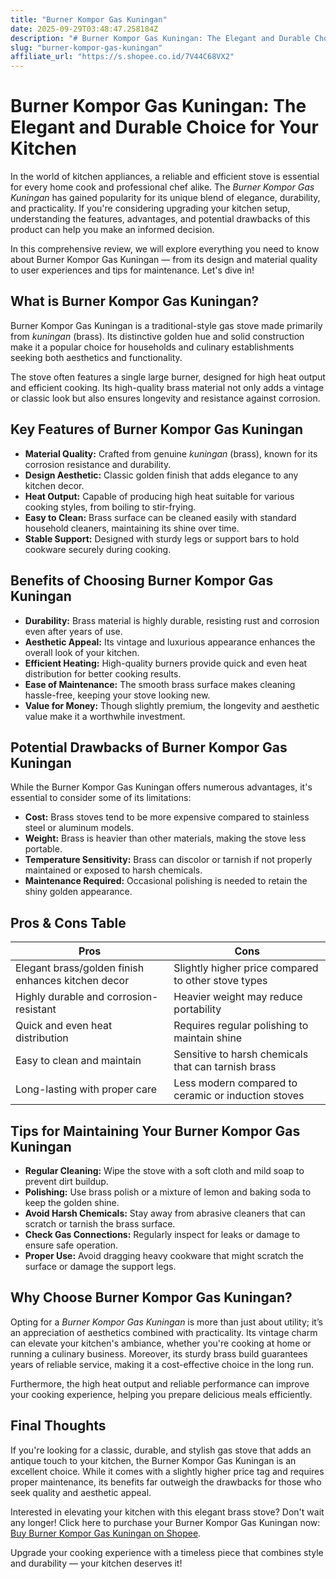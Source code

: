 ```yaml
---
title: "Burner Kompor Gas Kuningan"
date: 2025-09-29T03:48:47.258184Z
description: "# Burner Kompor Gas Kuningan: The Elegant and Durable Choice for Your Kitchen..."
slug: "burner-kompor-gas-kuningan"
affiliate_url: "https://s.shopee.co.id/7V44C68VX2"
---
```

# Burner Kompor Gas Kuningan: The Elegant and Durable Choice for Your Kitchen

In the world of kitchen appliances, a reliable and efficient stove is essential for every home cook and professional chef alike. The *Burner Kompor Gas Kuningan* has gained popularity for its unique blend of elegance, durability, and practicality. If you're considering upgrading your kitchen setup, understanding the features, advantages, and potential drawbacks of this product can help you make an informed decision.

In this comprehensive review, we will explore everything you need to know about Burner Kompor Gas Kuningan — from its design and material quality to user experiences and tips for maintenance. Let's dive in!

## What is Burner Kompor Gas Kuningan?

Burner Kompor Gas Kuningan is a traditional-style gas stove made primarily from *kuningan* (brass). Its distinctive golden hue and solid construction make it a popular choice for households and culinary establishments seeking both aesthetics and functionality.

The stove often features a single large burner, designed for high heat output and efficient cooking. Its high-quality brass material not only adds a vintage or classic look but also ensures longevity and resistance against corrosion.

## Key Features of Burner Kompor Gas Kuningan

- **Material Quality:** Crafted from genuine *kuningan* (brass), known for its corrosion resistance and durability.
- **Design Aesthetic:** Classic golden finish that adds elegance to any kitchen decor.
- **Heat Output:** Capable of producing high heat suitable for various cooking styles, from boiling to stir-frying.
- **Easy to Clean:** Brass surface can be cleaned easily with standard household cleaners, maintaining its shine over time.
- **Stable Support:** Designed with sturdy legs or support bars to hold cookware securely during cooking.

## Benefits of Choosing Burner Kompor Gas Kuningan

- **Durability:** Brass material is highly durable, resisting rust and corrosion even after years of use.
- **Aesthetic Appeal:** Its vintage and luxurious appearance enhances the overall look of your kitchen.
- **Efficient Heating:** High-quality burners provide quick and even heat distribution for better cooking results.
- **Ease of Maintenance:** The smooth brass surface makes cleaning hassle-free, keeping your stove looking new.
- **Value for Money:** Though slightly premium, the longevity and aesthetic value make it a worthwhile investment.

## Potential Drawbacks of Burner Kompor Gas Kuningan

While the Burner Kompor Gas Kuningan offers numerous advantages, it's essential to consider some of its limitations:

- **Cost:** Brass stoves tend to be more expensive compared to stainless steel or aluminum models.
- **Weight:** Brass is heavier than other materials, making the stove less portable.
- **Temperature Sensitivity:** Brass can discolor or tarnish if not properly maintained or exposed to harsh chemicals.
- **Maintenance Required:** Occasional polishing is needed to retain the shiny golden appearance.

## Pros & Cons Table

| **Pros**                                              | **Cons**                                              |
|--------------------------------------------------------|--------------------------------------------------------|
| Elegant brass/golden finish enhances kitchen decor   | Slightly higher price compared to other stove types  |
| Highly durable and corrosion-resistant               | Heavier weight may reduce portability               |
| Quick and even heat distribution                       | Requires regular polishing to maintain shine        |
| Easy to clean and maintain                            | Sensitive to harsh chemicals that can tarnish brass  |
| Long-lasting with proper care                          | Less modern compared to ceramic or induction stoves |

## Tips for Maintaining Your Burner Kompor Gas Kuningan

- **Regular Cleaning:** Wipe the stove with a soft cloth and mild soap to prevent dirt buildup.
- **Polishing:** Use brass polish or a mixture of lemon and baking soda to keep the golden shine.
- **Avoid Harsh Chemicals:** Stay away from abrasive cleaners that can scratch or tarnish the brass surface.
- **Check Gas Connections:** Regularly inspect for leaks or damage to ensure safe operation.
- **Proper Use:** Avoid dragging heavy cookware that might scratch the surface or damage the support legs.

## Why Choose Burner Kompor Gas Kuningan?

Opting for a *Burner Kompor Gas Kuningan* is more than just about utility; it’s an appreciation of aesthetics combined with practicality. Its vintage charm can elevate your kitchen's ambiance, whether you're cooking at home or running a culinary business. Moreover, its sturdy brass build guarantees years of reliable service, making it a cost-effective choice in the long run.

Furthermore, the high heat output and reliable performance can improve your cooking experience, helping you prepare delicious meals efficiently.

## Final Thoughts

If you're looking for a classic, durable, and stylish gas stove that adds an antique touch to your kitchen, the Burner Kompor Gas Kuningan is an excellent choice. While it comes with a slightly higher price tag and requires proper maintenance, its benefits far outweigh the drawbacks for those who seek quality and aesthetic appeal.

Interested in elevating your kitchen with this elegant brass stove? Don't wait any longer! Click here to purchase your Burner Kompor Gas Kuningan now: [Buy Burner Kompor Gas Kuningan on Shopee](https://s.shopee.co.id/7V44C68VX2).

Upgrade your cooking experience with a timeless piece that combines style and durability — your kitchen deserves it!